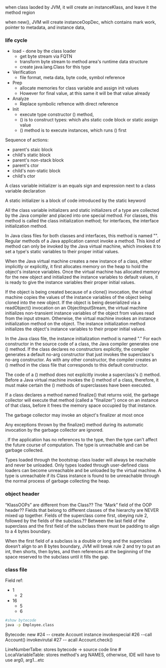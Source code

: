 when class laoded by JVM, it will create an instanceKlass, and leave it the method region

when new(), JVM will create instanceOopDec, which contains mark work, pointer to metadata, and instance data,

### life cycle 

* load - done by the class loader
  * get byte stream via FQTN
  * transform byte stream to method area's runtime data structure
  * create java.lang.Class for this type
* Verification
  * file format, meta data, byte code, symbol reference
* Prep
  * allocate memories for class variable and assign init values
  * However for final value, at this same it will be that value already
* Analyze
  * Replace symbolic refrence with direct reference
* Init 
  * execute type constructor () method, 
  * () is to construct types: which ahs static code block or static assign value
  * () method is to execute instances, which runs () first

Sequence of actions:
* parent's staic block
* child's static block
* parent's non-stack block
* parent's ctor
* child's non-static block
* child's ctor
  

A class variable initializer is an equals sign and expression next to a class variable declaration

A static initializer is a block of code introduced by the static keyword

All the class variable initializers and static initializers of a type are collected by the Java compiler and placed into one special method. For classes, this method is called the class initialization method; for interfaces, the interface initialization method.

In Java class files for both classes and interfaces, this method is named "". Regular methods of a Java application cannot invoke a method. This kind of method can only be invoked by the Java virtual machine, which invokes it to set a type's static variables to their proper initial values.

When the Java virtual machine creates a new instance of a class, either implicitly or explicitly, it first allocates memory on the heap to hold the object's instance variables.
Once the virtual machine has allocated memory for the new object and initialized the instance variables to default values, it is ready to give the instance variables their proper initial values.

If the object is being created because of a clone() invocation, the virtual machine copies the values of the instance variables of the object being cloned into the new object. If the object is being deserialized via a readObject() invocation on an ObjectInputStream, the virtual machine initializes non-transient instance variables of the object from values read from the input stream. Otherwise, the virtual machine invokes an instance initialization method on the object. The instance initialization method initializes the object's instance variables to their proper initial values.

In the Java class file, the instance initialization method is named "<init>." For each constructor in the source code of a class, the Java compiler generates one <init>() method. If the class declares no constructors explicitly, the compiler generates a default no-arg constructor that just invokes the superclass's no-arg constructor. As with any other constructor, the compiler creates an <init>() method in the class file that corresponds to this default constructor.

The code of a () method does not explicitly invoke a superclass's () method. Before a Java virtual machine invokes the () method of a class, therefore, it must make certain the () methods of superclasses have been executed.

If a class declares a method named finalize() that returns void, the garbage collector will execute that method (called a "finalizer") once on an instance of that class, before it frees the memory space occupied by that instance.

The garbage collector may invoke an object's finalizer at most once

Any exceptions thrown by the finalize() method during its automatic invocation by the garbage collector are ignored.

. If the application has no references to the type, then the type can't affect the future course of computation. The type is unreachable and can be garbage collected.

Types loaded through the bootstrap class loader will always be reachable and never be unloaded. Only types loaded through user-defined class loaders can become unreachable and be unloaded by the virtual machine. A type is unreachable if its Class instance is found to be unreachable through the normal process of garbage collecting the heap.

### object header
“KlassOOPs” are different from the Class?? 
The “Mark” field of the OOP header??
Fields that belong to different classes of the hierarchy are NEVER mixed up together. Fields of the superclass come first, obeying rule 2, followed by the fields of the subclass.??
Between the last field of the superclass and the first field of the subclass there must be padding to align to a 4 bytes boundary.

When the first field of a subclass is a double or long and the superclass doesn’t align to an 8 bytes boundary, JVM will break rule 2 and try to put an int, then shorts, then bytes, and then references at the beginning of the space reserved to the subclass until it fills the gap.

### class file

Field ref:
* 1
  * 2
* 16
  * 5
  * 6

```bash
#show bytecode
java -p Employee.class
```

Bytecode:
new #24 -- create Account instance
invokespecial #26  --call Account()
invokevirutal #27 -- acall Account.check()

LineNumberTalbe: stores bytecode -> source code line #
LocalVariableTable: stores method's arg NAMES, otherwise, IDE will have to use arg0, arg1...etc


